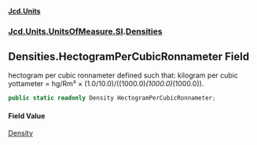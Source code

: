 #### [Jcd.Units](index 'index')
### [Jcd.Units.UnitsOfMeasure.SI](Jcd.Units.UnitsOfMeasure.SI 'Jcd.Units.UnitsOfMeasure.SI').[Densities](Densities 'Jcd.Units.UnitsOfMeasure.SI.Densities')

## Densities.HectogramPerCubicRonnameter Field

hectogram per cubic ronnameter defined such that: kilogram per cubic yottameter = hg/Rm³ ×
(1.0/10.0)/((1000.0)*(1000.0)*(1000.0)).

```csharp
public static readonly Density HectogramPerCubicRonnameter;
```

#### Field Value
[Density](Density 'Jcd.Units.UnitTypes.Density')